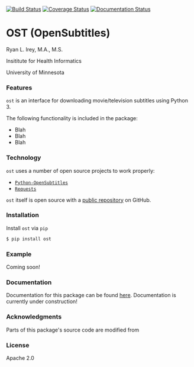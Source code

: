 [![Build Status](https://travis-ci.org/rlirey/ost.svg?branch=master)](https://travis-ci.org/rlirey/ost)
[![Coverage Status](https://coveralls.io/repos/github/rlirey/ost/badge.svg)](https://coveralls.io/github/rlirey/ost)
[![Documentation Status](https://readthedocs.org/projects/ost/badge/?version=latest)](https://ost.readthedocs.io/en/latest/?badge=latest)

# OST (OpenSubtitles)

Ryan L. Irey, M.A., M.S.

Insititute for Health Informatics

University of Minnesota

### Features
`ost` is an interface for downloading movie/television subtitles using Python 3.

The following functionality is included in the package:
  - Blah
  - Blah
  - Blah

### Technology

`ost` uses a number of open source projects to work properly:

* [`Python-OpenSubtitles`](https://github.com/agonzalezro/python-opensubtitles)
* [`Requests`](https://2.python-requests.org/en/master/)

`ost` itself is open source with a [public repository](https://github.com/rlirey/ost) on GitHub.

### Installation
Install `ost` via `pip`
```sh
$ pip install ost
```
### Example
Coming soon!

### Documentation
Documentation for this package can be found [here](https://ost.readthedocs.io/en/latest/).
Documentation is currently under construction!

### Acknowledgments
Parts of this package's source code are modified from

### License
Apache 2.0

